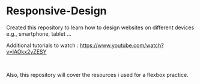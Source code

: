 # Responsive-Design

Created this repository to learn how to design websites on different devices e.g., smartphone, tablet ...
<br>

Additional tutorials to watch :
https://www.youtube.com/watch?v=lAOkx2yZESY

<br>

Also, this repository will cover the resources i used for a flexbox practice. 

<br>
